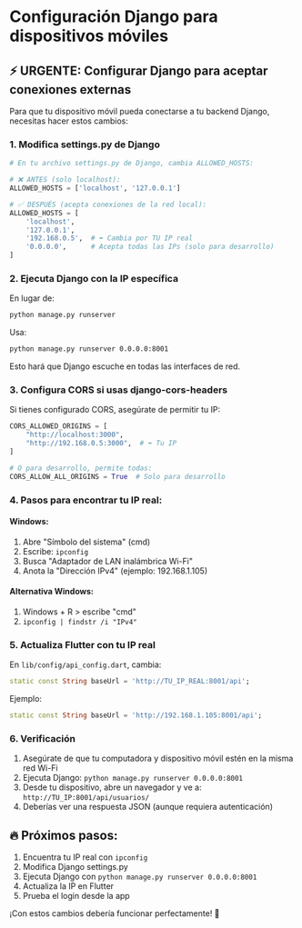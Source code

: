 # Configuración Django para dispositivos móviles

## ⚡ URGENTE: Configurar Django para aceptar conexiones externas

Para que tu dispositivo móvil pueda conectarse a tu backend Django, necesitas hacer estos cambios:

### 1. Modifica settings.py de Django

```python
# En tu archivo settings.py de Django, cambia ALLOWED_HOSTS:

# ❌ ANTES (solo localhost):
ALLOWED_HOSTS = ['localhost', '127.0.0.1']

# ✅ DESPUÉS (acepta conexiones de la red local):
ALLOWED_HOSTS = [
    'localhost', 
    '127.0.0.1',
    '192.168.0.5',  # ⬅️ Cambia por TU IP real
    '0.0.0.0',      # Acepta todas las IPs (solo para desarrollo)
]
```

### 2. Ejecuta Django con la IP específica

En lugar de:
```bash
python manage.py runserver
```

Usa:
```bash
python manage.py runserver 0.0.0.0:8001
```

Esto hará que Django escuche en todas las interfaces de red.

### 3. Configura CORS si usas django-cors-headers

Si tienes configurado CORS, asegúrate de permitir tu IP:

```python
CORS_ALLOWED_ORIGINS = [
    "http://localhost:3000",
    "http://192.168.0.5:3000",  # ⬅️ Tu IP
]

# O para desarrollo, permite todas:
CORS_ALLOW_ALL_ORIGINS = True  # Solo para desarrollo
```

### 4. Pasos para encontrar tu IP real:

#### Windows:
1. Abre "Símbolo del sistema" (cmd)
2. Escribe: `ipconfig`
3. Busca "Adaptador de LAN inalámbrica Wi-Fi"
4. Anota la "Dirección IPv4" (ejemplo: 192.168.1.105)

#### Alternativa Windows:
1. Windows + R > escribe "cmd"
2. `ipconfig | findstr /i "IPv4"`

### 5. Actualiza Flutter con tu IP real

En `lib/config/api_config.dart`, cambia:
```dart
static const String baseUrl = 'http://TU_IP_REAL:8001/api';
```

Ejemplo:
```dart
static const String baseUrl = 'http://192.168.1.105:8001/api';
```

### 6. Verificación

1. Asegúrate de que tu computadora y dispositivo móvil estén en la misma red Wi-Fi
2. Ejecuta Django: `python manage.py runserver 0.0.0.0:8001`
3. Desde tu dispositivo, abre un navegador y ve a: `http://TU_IP:8001/api/usuarios/`
4. Deberías ver una respuesta JSON (aunque requiera autenticación)

## 🔥 Próximos pasos:

1. Encuentra tu IP real con `ipconfig`
2. Modifica Django settings.py
3. Ejecuta Django con `python manage.py runserver 0.0.0.0:8001`
4. Actualiza la IP en Flutter
5. Prueba el login desde la app

¡Con estos cambios debería funcionar perfectamente! 🚀 